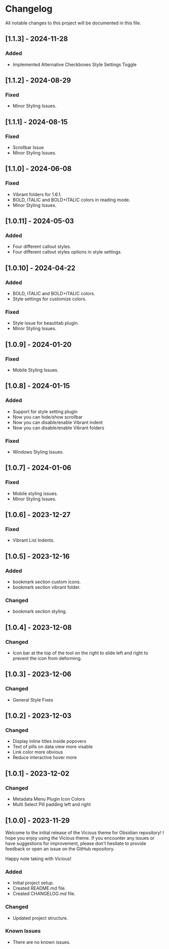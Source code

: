 # Changelog

All notable changes to this project will be documented in this file.

## [1.1.3] - 2024-11-28

### Added

-   Implemented Alternative Checkboxes Style Settings Toggle

## [1.1.2] - 2024-08-29

### Fixed

-   Minor Styling Issues.

## [1.1.1] - 2024-08-15

### Fixed

-   Scrollbar Issue
-   Minor Styling Issues.

## [1.1.0] - 2024-06-08

### Fixed

-   Vibrant folders for 1.6.1.
-   BOLD, ITALIC and BOLD+ITALIC colors in reading mode.
-   Minor Styling Issues.

## [1.0.11] - 2024-05-03

### Added

-   Four different callout styles.
-   Four different callout styles options in style settings.

## [1.0.10] - 2024-04-22

### Added

-   BOLD, ITALIC and BOLD+ITALIC colors.
-   Style settings for customize colors.

### Fixed

-   Style issue for beautitab plugin.
-   Minor Styling Issues.

## [1.0.9] - 2024-01-20

### Fixed

-   Mobile Styling Issues.

## [1.0.8] - 2024-01-15

### Added

-   Support for style setting plugin
-   Now you can hide/show scrollbar
-   Now you can disable/enable Vibrant indent
-   Now you can disable/enable Vibrant folders

### Fixed

-   Windows Styling Issues.

## [1.0.7] - 2024-01-06

### Fixed

-   Mobile styling issues.
-   Minor Styling Issues.

## [1.0.6] - 2023-12-27

### Fixed

-   Vibrant List Indents.

## [1.0.5] - 2023-12-16

### Added

-   bookmark section custom icons.
-   bookmark section vibrant folder.

### Changed

-   bookmark section styling.

## [1.0.4] - 2023-12-08

### Changed

-   Icon bar at the top of the tool on the right to slide left and right to prevent the icon from deforming.

## [1.0.3] - 2023-12-06

### Changed

-   General Style Fixes

## [1.0.2] - 2023-12-03

### Changed

-   Display inline titles inside popovers
-   Text of pills on data view more visable
-   Link color more obvious
-   Reduce interactive hover more

## [1.0.1] - 2023-12-02

### Changed

-   Metadata Menu Plugin Icon Colors
-   Multi Select Pill padding left and right

## [1.0.0] - 2023-11-29

Welcome to the initial release of the Vicious theme for Obsidian repository! I hope you enjoy using the Vicious theme. If you encounter any issues or have suggestions for improvement, please don't hesitate to provide feedback or open an issue on the GitHub repository.

Happy note taking with Vicious!

### Added

-   Initial project setup.
-   Created README.md file.
-   Created CHANGELOG.md file.

### Changed

-   Updated project structure.

### Known Issues

-   There are no known issues.

<!------------------------------------------------------------------

### Fixed
### Improved
### Removed

\*\* ----------------------------------------------------------------->
